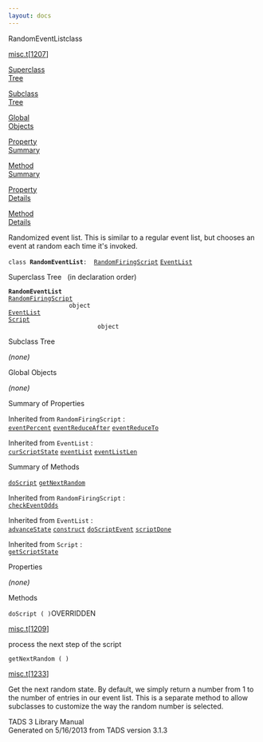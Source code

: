 ```yaml
---
layout: docs
---
```

<span class="title">RandomEventList</span><span class="type">class</span>

[misc.t](../file/misc.t.html)\[[1207](../source/misc.t.html#1207)\]

[Superclass  
Tree](#_SuperClassTree_)

[Subclass  
Tree](#_SubClassTree_)

[Global  
Objects](#_ObjectSummary_)

[Property  
Summary](#_PropSummary_)

[Method  
Summary](#_MethodSummary_)

[Property  
Details](#_Properties_)

[Method  
Details](#_Methods_)



Randomized event list. This is similar to a regular event list, but
chooses an event at random each time it's invoked.

`class `**`RandomEventList`**` :   `[`RandomFiringScript`](../object/RandomFiringScript.html) [`EventList`](../object/EventList.html)



<span id="_SuperClassTree_"></span>



<span class="hdln">Superclass Tree</span>   (in declaration order)



**`RandomEventList`**  
[`RandomFiringScript`](../object/RandomFiringScript.html)  
`                 object`  
[`EventList`](../object/EventList.html)  
[`Script`](../object/Script.html)  
`                         object`  
<span id="_SubClassTree_"></span>



<span class="hdln">Subclass Tree</span>  



*(none)* <span id="_ObjectSummary_"></span>



<span class="hdln">Global Objects</span>  



*(none)* <span id="_PropSummary_"></span>



<span class="hdln">Summary of Properties</span>  





Inherited from `RandomFiringScript` :  
[`eventPercent`](../object/RandomFiringScript.html#eventPercent) [`eventReduceAfter`](../object/RandomFiringScript.html#eventReduceAfter) [`eventReduceTo`](../object/RandomFiringScript.html#eventReduceTo)

Inherited from `EventList` :  
[`curScriptState`](../object/EventList.html#curScriptState) [`eventList`](../object/EventList.html#eventList) [`eventListLen`](../object/EventList.html#eventListLen)



<span id="_MethodSummary_"></span>



<span class="hdln">Summary of Methods</span>  



[`doScript`](#doScript) [`getNextRandom`](#getNextRandom)

Inherited from `RandomFiringScript` :  
[`checkEventOdds`](../object/RandomFiringScript.html#checkEventOdds)

Inherited from `EventList` :  
[`advanceState`](../object/EventList.html#advanceState) [`construct`](../object/EventList.html#construct) [`doScriptEvent`](../object/EventList.html#doScriptEvent) [`scriptDone`](../object/EventList.html#scriptDone)

Inherited from `Script` :  
[`getScriptState`](../object/Script.html#getScriptState)

<span id="_Properties_"></span>



<span class="hdln">Properties</span>  



*(none)* <span id="_Methods_"></span>



<span class="hdln">Methods</span>  



<span id="doScript"></span>

`doScript ( )`<span class="rem">OVERRIDDEN</span>

[misc.t](../file/misc.t.html)\[[1209](../source/misc.t.html#1209)\]



process the next step of the script



<span id="getNextRandom"></span>

`getNextRandom ( )`

[misc.t](../file/misc.t.html)\[[1233](../source/misc.t.html#1233)\]



Get the next random state. By default, we simply return a number from 1
to the number of entries in our event list. This is a separate method to
allow subclasses to customize the way the random number is selected.





TADS 3 Library Manual  
Generated on 5/16/2013 from TADS version 3.1.3


